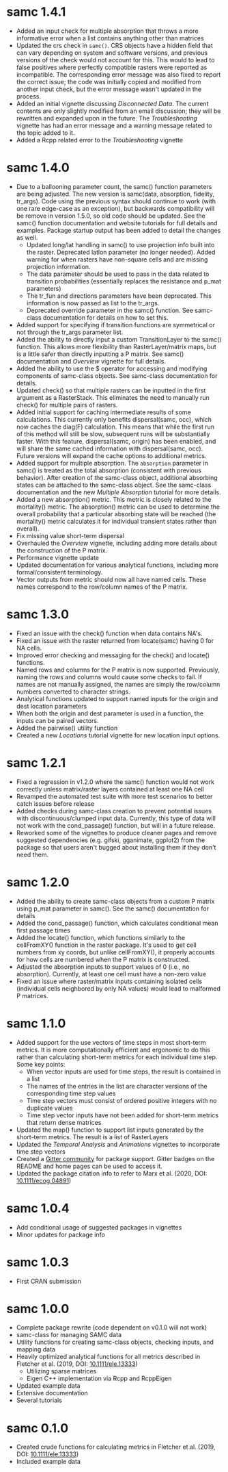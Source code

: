 # samc 1.4.1

- Added an input check for multiple absorption that throws a more informative error when a list contains anything other than matrices
- Updated the crs check in `samc()`. CRS objects have a hidden field that can vary depending on system and software versions, and previous versions of the check would not account for this. This would to lead to false positives where perfectly compatible rasters were reported as incompatible. The corresponding error message was also fixed to report the correct issue; the code was initially copied and modified from another input check, but the error message wasn't updated in the process.
- Added an initial vignette discussing *Disconnected Data*. The current contents are only slightly modified from an email discussion; they will be rewritten and expanded upon in the future. The *Troubleshooting* vignette has had an error message and a warning message related to the topic added to it.
- Added a Rcpp related error to the *Troubleshooting* vignette

# samc 1.4.0

- Due to a ballooning parameter count, the samc() function parameters are being adjusted. The new version is samc(data, absorption, fidelity, tr_args). Code using the previous syntax should continue to work (with one rare edge-case as an exception), but backwards compatibility will be remove in version 1.5.0, so old code should be updated. See the samc() function documentation and website tutorials for full details and examples. Package startup output has been added to detail the changes as well.
  - Updated long/lat handling in samc() to use projection info built into the raster. Deprecated latlon parameter (no longer needed). Added warning for when rasters have non-square cells and are missing projection information.
  - The data parameter should be used to pass in the data related to transition probabilities (essentially replaces the resistance and p_mat parameters)
  - The tr_fun and directions parameters have been deprecated. This information is now passed as list to the tr_args.
  - Deprecated override parameter in the samc() function. See samc-class documentation for details on how to set this.
- Added support for specifying if transition functions are symmetrical or not through the tr_args parameter list.
- Added the ability to directly input a custom TransitionLayer to the samc() function. This allows more flexibility than RasterLayer/matrix maps, but is a little safer than directly inputting a P matrix. See samc() documentation and *Overview* vignette for full details.
- Added the ability to use the $ operator for accessing and modifying components of samc-class objects. See samc-class documentation for details.
- Updated check() so that multiple rasters can be inputted in the first argument as a RasterStack. This eliminates the need to manually run check() for multiple pairs of rasters.
- Added initial support for caching intermediate results of some calculations. This currently only benefits dispersal(samc, occ), which now caches the diag(F) calculation. This means that while the first run of this method will still be slow, subsequent runs will be substantially faster. With this feature, dispersal(samc, origin) has been enabled, and will share the same cached information with dispersal(samc, occ). Future versions will expand the cache options to additional metrics.
- Added support for multiple absorption. The `absorption` parameter in samc() is treated as the total absorption (consistent with previous behavior). After creation of the samc-class object, additional absorbing states can be attached to the samc-class object. See the samc-class documentation and the new *Multiple Absorption* tutorial for more details. 
- Added a new absorption() metric. This metric is closely related to the mortality() metric. The absorption() metric can be used to determine the overall probability that a particular absorbing state will be reached (the mortality() metric calculates it for individual transient states rather than overall).
- Fix missing value short-term dispersal
- Overhauled the *Overview* vignette, including adding more details about the construction of the P matrix.
- Performance vignette update
- Updated documentation for various analytical functions, including more formal/consistent terminology.
- Vector outputs from metric should now all have named cells. These names correspond to the row/column names of the P matrix.

# samc 1.3.0

- Fixed an issue with the check() function when data contains NA's.
- Fixed an issue with the raster returned from locate(samc) having 0 for NA cells.
- Improved error checking and messaging for the check() and locate() functions.
- Named rows and columns for the P matrix is now supported. Previously, naming the rows and columns would cause some checks to fail. If names are not manually assigned, the names are simply the row/column numbers converted to character strings.
- Analytical functions updated to support named inputs for the origin and dest location parameters
- When both the origin and dest parameter is used in a function, the inputs can be paired vectors.
- Added the pairwise() utility function
- Created a new *Locations* tutorial vignette for new location input options.

# samc 1.2.1

- Fixed a regression in v1.2.0 where the samc() function would not work correctly unless matrix/raster layers contained at least one NA cell
- Revamped the automated test suite with more test scenarios to better catch issues before release
- Added checks during samc-class creation to prevent potential issues with discontinuous/clumped input data. Currently, this type of data will not work with the cond_passage() function, but will in a future release.
- Reworked some of the vignettes to produce cleaner pages and remove suggested dependencies (e.g. gifski, gganimate, ggplot2) from the package so that users aren't bugged about installing them if they don't need them.


# samc 1.2.0

- Added the ability to create samc-class objects from a custom P matrix using p_mat parameter in samc(). See the samc() documentation for details
- Added the cond_passage() function, which calculates conditional mean first passage times
- Added the locate() function, which functions similarly to the cellFromXY() function in the raster package. It's used to get cell numbers from xy coords, but unlike cellFromXY(), it properly accounts for how cells are numbered when the P matrix is constructed.
- Adjusted the absorption inputs to support values of 0 (i.e., no absorption). Currently, at least one cell must have a non-zero value
- Fixed an issue where raster/matrix inputs containing isolated cells (individual cells neighbored by only NA values) would lead to malformed P matrices.


# samc 1.1.0

- Added support for the use vectors of time steps in most short-term metrics. It is more computationally efficient and ergonomic to do this rather than calculating short-term metrics for each individual time step. Some key points:
  - When vector inputs are used for time steps, the result is contained in a list
  - The names of the entries in the list are character versions of the corresponding time step values
  - Time step vectors must consist of ordered positive integers with no duplicate values
  - Time step vector inputs have not been added for short-term metrics that return dense matrices
- Updated the map() function to support list inputs generated by the short-term metrics. The result is a list of RasterLayers
- Updated the *Temporal Analysis* and *Animations* vignettes to incorporate time step vectors
- Created a [Gitter community](https://gitter.im/samc-package/community) for package support. Gitter badges on the README and home pages can be used to access it.
- Updated the package citation info to refer to Marx et al. (2020, DOI: [10.1111/ecog.04891](https://doi.org/10.1111/ecog.04891))


# samc 1.0.4

- Add conditional usage of suggested packages in vignettes
- Minor updates for package info


# samc 1.0.3

- First CRAN submission


# samc 1.0.0

- Complete package rewrite (code dependent on v0.1.0 will not work)
- samc-class for managing SAMC data
- Utility functions for creating samc-class objects, checking inputs, and mapping data
- Heavily optimized analytical functions for all metrics described in Fletcher et al. (2019, DOI: [10.1111/ele.13333](https://doi.org/10.1111/ele.13333))
  - Utilizing sparse matrices
  - Eigen C++ implementation via Rcpp and RcppEigen
- Updated example data
- Extensive documentation
- Several tutorials


# samc 0.1.0

- Created crude functions for calculating metrics in Fletcher et al. (2019, DOI: [10.1111/ele.13333](https://doi.org/10.1111/ele.13333))
- Included example data
